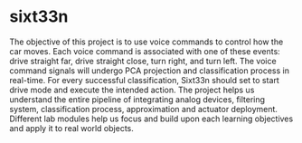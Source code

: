 # sixt33n
The objective of this project is to use voice commands to control how the car moves. Each voice command is associated with one of these events: drive straight far, drive straight close, turn right, and turn left. The voice command signals will undergo PCA projection and classification process in real-time. For every successful classification, Sixt33n should set to start drive mode and execute the intended action. The project helps us understand the entire pipeline of integrating analog devices, filtering system, classification process, approximation and actuator deployment. Different lab modules help us focus and build upon each learning objectives and apply it to real world objects.

